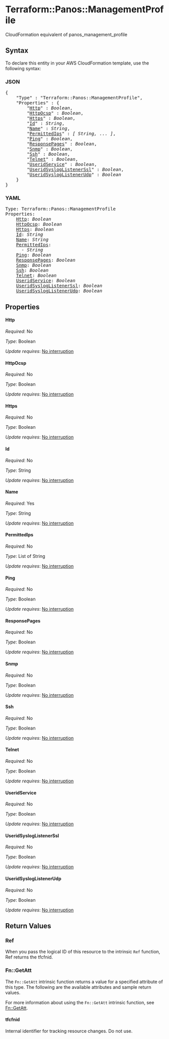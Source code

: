 # Terraform::Panos::ManagementProfile

CloudFormation equivalent of panos_management_profile

## Syntax

To declare this entity in your AWS CloudFormation template, use the following syntax:

### JSON

<pre>
{
    "Type" : "Terraform::Panos::ManagementProfile",
    "Properties" : {
        "<a href="#http" title="Http">Http</a>" : <i>Boolean</i>,
        "<a href="#httpocsp" title="HttpOcsp">HttpOcsp</a>" : <i>Boolean</i>,
        "<a href="#https" title="Https">Https</a>" : <i>Boolean</i>,
        "<a href="#id" title="Id">Id</a>" : <i>String</i>,
        "<a href="#name" title="Name">Name</a>" : <i>String</i>,
        "<a href="#permittedips" title="PermittedIps">PermittedIps</a>" : <i>[ String, ... ]</i>,
        "<a href="#ping" title="Ping">Ping</a>" : <i>Boolean</i>,
        "<a href="#responsepages" title="ResponsePages">ResponsePages</a>" : <i>Boolean</i>,
        "<a href="#snmp" title="Snmp">Snmp</a>" : <i>Boolean</i>,
        "<a href="#ssh" title="Ssh">Ssh</a>" : <i>Boolean</i>,
        "<a href="#telnet" title="Telnet">Telnet</a>" : <i>Boolean</i>,
        "<a href="#useridservice" title="UseridService">UseridService</a>" : <i>Boolean</i>,
        "<a href="#useridsysloglistenerssl" title="UseridSyslogListenerSsl">UseridSyslogListenerSsl</a>" : <i>Boolean</i>,
        "<a href="#useridsysloglistenerudp" title="UseridSyslogListenerUdp">UseridSyslogListenerUdp</a>" : <i>Boolean</i>
    }
}
</pre>

### YAML

<pre>
Type: Terraform::Panos::ManagementProfile
Properties:
    <a href="#http" title="Http">Http</a>: <i>Boolean</i>
    <a href="#httpocsp" title="HttpOcsp">HttpOcsp</a>: <i>Boolean</i>
    <a href="#https" title="Https">Https</a>: <i>Boolean</i>
    <a href="#id" title="Id">Id</a>: <i>String</i>
    <a href="#name" title="Name">Name</a>: <i>String</i>
    <a href="#permittedips" title="PermittedIps">PermittedIps</a>: <i>
      - String</i>
    <a href="#ping" title="Ping">Ping</a>: <i>Boolean</i>
    <a href="#responsepages" title="ResponsePages">ResponsePages</a>: <i>Boolean</i>
    <a href="#snmp" title="Snmp">Snmp</a>: <i>Boolean</i>
    <a href="#ssh" title="Ssh">Ssh</a>: <i>Boolean</i>
    <a href="#telnet" title="Telnet">Telnet</a>: <i>Boolean</i>
    <a href="#useridservice" title="UseridService">UseridService</a>: <i>Boolean</i>
    <a href="#useridsysloglistenerssl" title="UseridSyslogListenerSsl">UseridSyslogListenerSsl</a>: <i>Boolean</i>
    <a href="#useridsysloglistenerudp" title="UseridSyslogListenerUdp">UseridSyslogListenerUdp</a>: <i>Boolean</i>
</pre>

## Properties

#### Http

_Required_: No

_Type_: Boolean

_Update requires_: [No interruption](https://docs.aws.amazon.com/AWSCloudFormation/latest/UserGuide/using-cfn-updating-stacks-update-behaviors.html#update-no-interrupt)

#### HttpOcsp

_Required_: No

_Type_: Boolean

_Update requires_: [No interruption](https://docs.aws.amazon.com/AWSCloudFormation/latest/UserGuide/using-cfn-updating-stacks-update-behaviors.html#update-no-interrupt)

#### Https

_Required_: No

_Type_: Boolean

_Update requires_: [No interruption](https://docs.aws.amazon.com/AWSCloudFormation/latest/UserGuide/using-cfn-updating-stacks-update-behaviors.html#update-no-interrupt)

#### Id

_Required_: No

_Type_: String

_Update requires_: [No interruption](https://docs.aws.amazon.com/AWSCloudFormation/latest/UserGuide/using-cfn-updating-stacks-update-behaviors.html#update-no-interrupt)

#### Name

_Required_: Yes

_Type_: String

_Update requires_: [No interruption](https://docs.aws.amazon.com/AWSCloudFormation/latest/UserGuide/using-cfn-updating-stacks-update-behaviors.html#update-no-interrupt)

#### PermittedIps

_Required_: No

_Type_: List of String

_Update requires_: [No interruption](https://docs.aws.amazon.com/AWSCloudFormation/latest/UserGuide/using-cfn-updating-stacks-update-behaviors.html#update-no-interrupt)

#### Ping

_Required_: No

_Type_: Boolean

_Update requires_: [No interruption](https://docs.aws.amazon.com/AWSCloudFormation/latest/UserGuide/using-cfn-updating-stacks-update-behaviors.html#update-no-interrupt)

#### ResponsePages

_Required_: No

_Type_: Boolean

_Update requires_: [No interruption](https://docs.aws.amazon.com/AWSCloudFormation/latest/UserGuide/using-cfn-updating-stacks-update-behaviors.html#update-no-interrupt)

#### Snmp

_Required_: No

_Type_: Boolean

_Update requires_: [No interruption](https://docs.aws.amazon.com/AWSCloudFormation/latest/UserGuide/using-cfn-updating-stacks-update-behaviors.html#update-no-interrupt)

#### Ssh

_Required_: No

_Type_: Boolean

_Update requires_: [No interruption](https://docs.aws.amazon.com/AWSCloudFormation/latest/UserGuide/using-cfn-updating-stacks-update-behaviors.html#update-no-interrupt)

#### Telnet

_Required_: No

_Type_: Boolean

_Update requires_: [No interruption](https://docs.aws.amazon.com/AWSCloudFormation/latest/UserGuide/using-cfn-updating-stacks-update-behaviors.html#update-no-interrupt)

#### UseridService

_Required_: No

_Type_: Boolean

_Update requires_: [No interruption](https://docs.aws.amazon.com/AWSCloudFormation/latest/UserGuide/using-cfn-updating-stacks-update-behaviors.html#update-no-interrupt)

#### UseridSyslogListenerSsl

_Required_: No

_Type_: Boolean

_Update requires_: [No interruption](https://docs.aws.amazon.com/AWSCloudFormation/latest/UserGuide/using-cfn-updating-stacks-update-behaviors.html#update-no-interrupt)

#### UseridSyslogListenerUdp

_Required_: No

_Type_: Boolean

_Update requires_: [No interruption](https://docs.aws.amazon.com/AWSCloudFormation/latest/UserGuide/using-cfn-updating-stacks-update-behaviors.html#update-no-interrupt)

## Return Values

### Ref

When you pass the logical ID of this resource to the intrinsic `Ref` function, Ref returns the tfcfnid.

### Fn::GetAtt

The `Fn::GetAtt` intrinsic function returns a value for a specified attribute of this type. The following are the available attributes and sample return values.

For more information about using the `Fn::GetAtt` intrinsic function, see [Fn::GetAtt](https://docs.aws.amazon.com/AWSCloudFormation/latest/UserGuide/intrinsic-function-reference-getatt.html).

#### tfcfnid

Internal identifier for tracking resource changes. Do not use.

